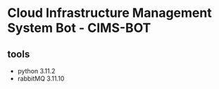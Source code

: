 # Cloud Infrastructure Management System Bot - CIMS-BOT

## tools

- python 3.11.2
- rabbitMQ 3.11.10
